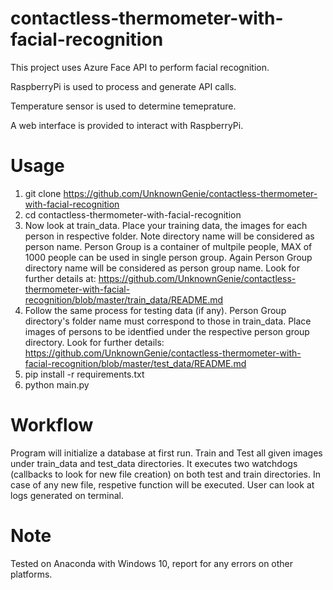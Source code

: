 # contactless-thermometer-with-facial-recognition

This project uses Azure Face API to perform facial recognition.

RaspberryPi is used to process and generate API calls.

Temperature sensor is used to determine temeprature.

A web interface is provided to interact with RaspberryPi.

# Usage
1. git clone https://github.com/UnknownGenie/contactless-thermometer-with-facial-recognition
2. cd contactless-thermometer-with-facial-recognition
3. Now look at train_data. Place your training data, the images for each person in respective folder. Note directory name will be considered as 
person name. Person Group is a container of multpile people, MAX of 1000 people can be used in single person group. Again Person Group directory name will be considered as person group name.
Look for further details at: https://github.com/UnknownGenie/contactless-thermometer-with-facial-recognition/blob/master/train_data/README.md
4. Follow the same process for testing data (if any). Person Group directory's folder name must correspond to those in train_data. Place images of persons to be identfied under the respective person group directory. 
Look for further details: https://github.com/UnknownGenie/contactless-thermometer-with-facial-recognition/blob/master/test_data/README.md
3. pip install -r requirements.txt
4. python main.py

# Workflow
Program will initialize a database at first run. Train and Test all given images under train_data and test_data directories. It executes two watchdogs (callbacks to look for new file creation) on both test and train directories. In case of any new file, respetive function will be executed. User can look at logs generated on terminal.

# Note
Tested on Anaconda with Windows 10, report for any errors on other platforms.

